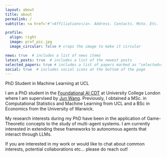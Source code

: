 ```yaml
---
layout: about
title: about
permalink: /
subtitle: <a href='#'>Affiliations</a>. Address. Contacts. Moto. Etc.

profile:
  align: right
  image: prof_pic.jpg
  image_circular: false # crops the image to make it circular

news: true  # includes a list of news items
latest_posts: true  # includes a list of the newest posts
selected_papers: true # includes a list of papers marked as "selected={true}"
social: true  # includes social icons at the bottom of the page
---
```

PhD Student in Machine Learning at UCL

I am a PhD student in the [Foundational AI CDT](https://www.ucl.ac.uk/ai-centre/study/cdt-foundational-ai/current-student-profiles) at University College London where I am supervised by [Jun Wang](http://www0.cs.ucl.ac.uk/staff/jun.wang/). Previously, I obtained a MSc. in Computational Statistics and Machine Learning from UCL and a BSc in Economics from the University of Warwick.

My research interests during my PhD have been in the application of Game-Theoretic concepts to the study of multi-agent systems. I am currently interested in extending these frameworks to autonomous agents that interact through LLMs.

If you are interested in my work or would like to chat about common interests, potential collaborations etc... please do reach out!
